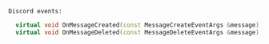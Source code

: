 ``Discord events:``
```c++
  virtual void OnMessageCreated(const MessageCreateEventArgs &message);
  virtual void OnMessageDeleted(const MessageDeleteEventArgs &message);
```

